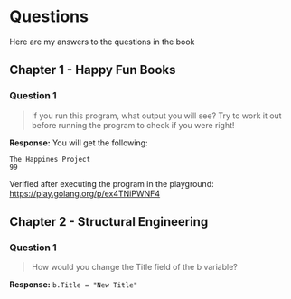 # Questions

Here are my answers to the questions in the book

## Chapter 1 - Happy Fun Books

### Question 1

> If you run this program, what output you will see? Try to work it out before running the program to check if you were right!

**Response:** You will get the following:
```
The Happines Project
99
```

Verified after executing the program in the playground: <https://play.golang.org/p/ex4TNiPWNF4>

## Chapter 2 - Structural Engineering

### Question 1

> How would you change the Title field of the b variable?

**Response:** `b.Title = "New Title"`